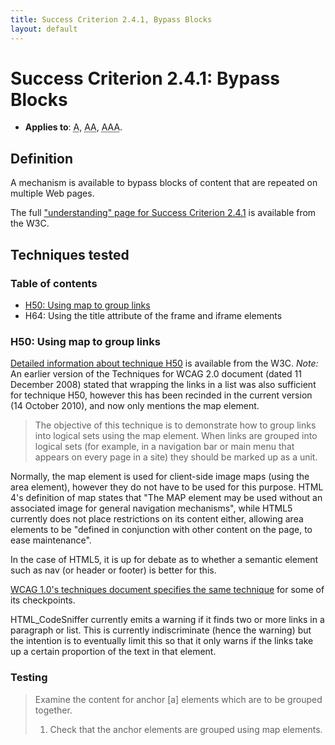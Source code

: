 ```yaml
---
title: Success Criterion 2.4.1, Bypass Blocks
layout: default
---
```


# Success Criterion 2.4.1: Bypass Blocks

- **Applies to**: <abbr title="Single A">A</abbr>, <abbr title="Double A">AA</abbr>, <abbr title="Triple A">AAA</abbr>.

## Definition

A mechanism is available to bypass blocks of content that are repeated on multiple Web pages.

The full ["understanding" page for Success Criterion 2.4.1](http://www.w3.org/TR/UNDERSTANDING-WCAG20/navigation-mechanisms-skip.html) is available from the W3C.

## Techniques tested

### Table of contents

- [H50: Using map to group links](#tech-h50)
- H64: Using the title attribute of the frame and iframe elements

### <a id="tech-h50">H50: Using map to group links</a>

[Detailed information about technique H50](http://www.w3.org/TR/2010/NOTE-WCAG20-TECHS-20101014/H50) is available from the W3C. *Note:* An earlier version of the Techniques for WCAG 2.0 document (dated 11 December 2008) stated that wrapping the links in a list was also sufficient for technique H50, however this has been recinded in the current version (14 October 2010), and now only mentions the map element.

> The objective of this technique is to demonstrate how to group links into logical sets using the map element. When links are grouped into logical sets (for example, in a navigation bar or main menu that appears on every page in a site) they should be marked up as a unit.

Normally, the map element is used for client-side image maps (using the area element), however they do not have to be used for this purpose. HTML 4's definition of map states that "The MAP element may be used without an associated image for general navigation mechanisms", while HTML5 currently does not place restrictions on its content either, allowing area elements to be "defined in conjunction with other content on the page, to ease maintenance".

In the case of HTML5, it is up for debate as to whether a semantic element such as nav (or header or footer) is better for this.

[WCAG 1.0's techniques document specifies the same technique](http://www.w3.org/TR/WCAG10-HTML-TECHS/#group-bypass) for some of its checkpoints.

HTML_CodeSniffer currently emits a warning if it finds two or more links in a paragraph or list. This is currently indiscriminate (hence the warning) but the intention is to eventually limit this so that it only warns if the links take up a certain proportion of the text in that element.

### Testing

> Examine the content for anchor [a] elements which are to be grouped together.
> 1. Check that the anchor elements are grouped using map elements.
